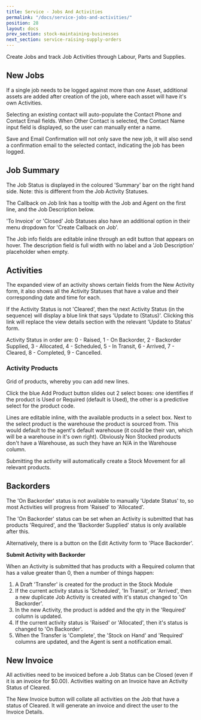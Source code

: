 ```yaml
---
title: Service - Jobs And Activities
permalink: "/docs/service-jobs-and-activities/"
position: 28
layout: docs
prev_section: stock-maintaining-businesses
next_section: service-raising-supply-orders
---
```


Create Jobs and track Job Activities through Labour, Parts and Supplies.

## New Jobs

If a single job needs to be logged against more than one Asset, additional assets are added after creation of the job, where each asset will have it's own Activities.

Selecting an existing contact will auto-populate the Contact Phone and Contact Email fields. When Other Contact is selected, the Contact Name input field is displayed, so the user can manually enter a name.

Save and Email Confirmation will not only save the new job, it will also send a confirmation email to the selected contact, indicating the job has been logged.

## Job Summary

The Job Status is displayed in the coloured 'Summary' bar on the right hand side. Note: this is different from the Job Activity Statuses.

The Callback on Job link has a tooltip with the Job and Agent on the first line, and the Job Description below.

'To Invoice' or 'Closed' Job Statuses also have an additional option in their menu dropdown for 'Create Callback on Job'.

The Job info fields are editable inline through an edit button that appears on hover. The description field is full width with no label and a 'Job Description' placeholder when empty.

## Activities

The expanded view of an activity shows certain fields from the New Activity form, it also shows all the Activity Statuses that have a value and their corresponding date and time for each.

If the Activity Status is not 'Cleared', then the next Activity Status (in the sequence) will display a blue link that says 'Update to (Status)'. Clicking this link will replace the view details section with the relevant 'Update to Status' form.

Activity Status in order are: 0 - Raised, 1 - On Backorder, 2 - Backorder Supplied, 3 - Allocated, 4 - Scheduled, 5 - In Transit, 6 - Arrived, 7 - Cleared, 8 - Completed, 9 - Cancelled.

### Activity Products

Grid of products, whereby you can add new lines.

Click the blue Add Product button slides out 2 select boxes: one identifies if the product is Used or Required (default is Used), the other is a predictive select for the product code.

Lines are editable inline, with the available products in a select box. Next to the select product is the warehouse the product is sourced from. This would default to the agent's default warehouse (it could be their van, which will be a warehouse in it's own right). Obviously Non Stocked products don't have a Warehouse, as such they have an N/A in the Warehouse column.

Submitting the activity will automatically create a Stock Movement for all relevant products.

## Backorders

The 'On Backorder' status is not available to manually 'Update Status' to, so most Activities will progress from 'Raised' to 'Allocated'.

The 'On Backorder' status can be set when an Activity is submitted that has products 'Required', and the 'Backorder Supplied' status is only available after this.

Alternatively, there is a button on the Edit Activity form to 'Place Backorder'.

**Submit Activity with Backorder**

When an Activity is submitted that has products with a Required column that has a value greater than 0, then a number of things happen:

1. A Draft 'Transfer' is created for the product in the Stock Module
2. If the current activity status is 'Scheduled', 'In Transit', or 'Arrived', then a new duplicate Job Activity is created with it's status changed to 'On Backorder'.
3. In the new Activity, the product is added and the qty in the 'Required' column is updated.
4. If the current activity status is 'Raised' or 'Allocated', then it's status is changed to 'On Backorder'.
5. When the Transfer is 'Complete', the 'Stock on Hand' and 'Required' columns are updated, and the Agent is sent a notification email.

## New Invoice

All activities need to be invoiced before a Job Status can be Closed (even if it is an invoice for $0.00). Activities waiting on an Invoice have an Activity Status of Cleared.

The New Invoice button will collate all activities on the Job that have a status of Cleared. It will generate an invoice and direct the user to the Invoice Details.
